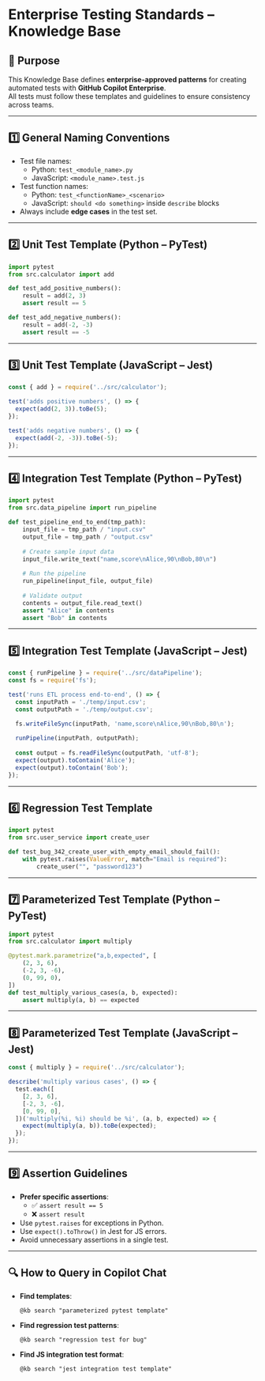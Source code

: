 # Enterprise Testing Standards – Knowledge Base

## 📌 Purpose
This Knowledge Base defines **enterprise-approved patterns** for creating automated tests with **GitHub Copilot Enterprise**.  
All tests must follow these templates and guidelines to ensure consistency across teams.

---

## 1️⃣ General Naming Conventions
- Test file names:
  - Python: `test_<module_name>.py`
  - JavaScript: `<module_name>.test.js`
- Test function names:
  - Python: `test_<functionName>_<scenario>`
  - JavaScript: `should <do something>` inside `describe` blocks
- Always include **edge cases** in the test set.

---

## 2️⃣ Unit Test Template (Python – PyTest)
```python
import pytest
from src.calculator import add

def test_add_positive_numbers():
    result = add(2, 3)
    assert result == 5

def test_add_negative_numbers():
    result = add(-2, -3)
    assert result == -5
```

---

## 3️⃣ Unit Test Template (JavaScript – Jest)
```javascript
const { add } = require('../src/calculator');

test('adds positive numbers', () => {
  expect(add(2, 3)).toBe(5);
});

test('adds negative numbers', () => {
  expect(add(-2, -3)).toBe(-5);
});
```

---

## 4️⃣ Integration Test Template (Python – PyTest)
```python
import pytest
from src.data_pipeline import run_pipeline

def test_pipeline_end_to_end(tmp_path):
    input_file = tmp_path / "input.csv"
    output_file = tmp_path / "output.csv"
    
    # Create sample input data
    input_file.write_text("name,score\nAlice,90\nBob,80\n")
    
    # Run the pipeline
    run_pipeline(input_file, output_file)
    
    # Validate output
    contents = output_file.read_text()
    assert "Alice" in contents
    assert "Bob" in contents
```

---

## 5️⃣ Integration Test Template (JavaScript – Jest)
```javascript
const { runPipeline } = require('../src/dataPipeline');
const fs = require('fs');

test('runs ETL process end-to-end', () => {
  const inputPath = './temp/input.csv';
  const outputPath = './temp/output.csv';

  fs.writeFileSync(inputPath, 'name,score\nAlice,90\nBob,80\n');
  
  runPipeline(inputPath, outputPath);
  
  const output = fs.readFileSync(outputPath, 'utf-8');
  expect(output).toContain('Alice');
  expect(output).toContain('Bob');
});
```

---

## 6️⃣ Regression Test Template
```python
import pytest
from src.user_service import create_user

def test_bug_342_create_user_with_empty_email_should_fail():
    with pytest.raises(ValueError, match="Email is required"):
        create_user("", "password123")
```

---

## 7️⃣ Parameterized Test Template (Python – PyTest)
```python
import pytest
from src.calculator import multiply

@pytest.mark.parametrize("a,b,expected", [
    (2, 3, 6),
    (-2, 3, -6),
    (0, 99, 0),
])
def test_multiply_various_cases(a, b, expected):
    assert multiply(a, b) == expected
```

---

## 8️⃣ Parameterized Test Template (JavaScript – Jest)
```javascript
const { multiply } = require('../src/calculator');

describe('multiply various cases', () => {
  test.each([
    [2, 3, 6],
    [-2, 3, -6],
    [0, 99, 0],
  ])('multiply(%i, %i) should be %i', (a, b, expected) => {
    expect(multiply(a, b)).toBe(expected);
  });
});
```

---

## 9️⃣ Assertion Guidelines
- **Prefer specific assertions**:
  - ✅ `assert result == 5`
  - ❌ `assert result`
- Use `pytest.raises` for exceptions in Python.
- Use `expect().toThrow()` in Jest for JS errors.
- Avoid unnecessary assertions in a single test.

---

## 🔍 How to Query in Copilot Chat
- **Find templates**:
  ```
  @kb search "parameterized pytest template"
  ```
- **Find regression test patterns**:
  ```
  @kb search "regression test for bug"
  ```
- **Find JS integration test format**:
  ```
  @kb search "jest integration test template"
  ```
